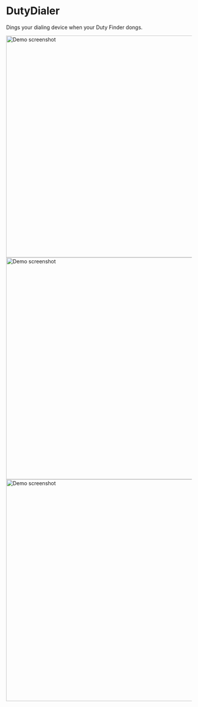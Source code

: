 <h1>DutyDialer</h1>
<p>Dings your dialing device when your Duty Finder dongs.</p>
<img src="https://i.imgur.com/N9vHEs7.png" alt="Demo screenshot" height=600 align="left" />
<img src="https://user-images.githubusercontent.com/49822414/125849586-49c9921d-ea6c-46a6-bbe5-6843522c2d12.png" alt="Demo screenshot" height=600 align="left" />
<img src="https://user-images.githubusercontent.com/49822414/125849512-8a93e06f-a26f-4be8-80e4-82f907cef669.png" alt="Demo screenshot" height=600 align="left" />
